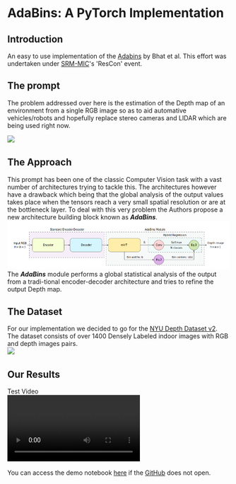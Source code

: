# AdaBins: A PyTorch Implementation

## Introduction
An easy to use implementation of the [Adabins](https://arxiv.org/abs/2011.14141) by Bhat et al.
This effort was undertaken under [SRM-MIC](https://github.com/srm-mic)'s 'ResCon' event.

## The prompt
The problem addressed over here is the estimation of the Depth map of an environment from a single RGB image so as to aid automative vehicles/robots and hopefully replace stereo cameras and LIDAR which are being used right now.<br>

<img src="https://www.controleng.com/wp-content/uploads/sites/2/2019/04/CTL1904_WEB_IMG_Cornell_LiDAR_Stereo.jpg"><br>

## The Approach
This prompt has been one of the classic Computer Vision task with a vast number of architectures trying to tackle this. The architectures however have a drawback which being that the global analysis of the output values takes place when the tensors reach a very small spatial resolution or are at the bottleneck layer. To deal with this very problem the Authors propose a new architecture building block known as <b><i>AdaBins</i></b>.<br>
<img src="images/1.png">
The <b><i>AdaBins</i></b> module performs a global statistical analysis of the output from a tradi-tional encoder-decoder architecture and tries to refine the output Depth map. 

## The Dataset
For our implementation we decided to go for the [NYU Depth Dataset v2](https://cs.nyu.edu/~silberman/datasets/nyu_depth_v2.html). The dataset consists of over 1400 Densely Labeled indoor images with RGB and depth images pairs.<br>
<img src="https://cs.nyu.edu/~silberman/images/nyu_depth_v2_labeled.jpg"> 

## Our Results
Test Video<br>
<video src="examples/demovid.mp4">
Detected Video<br>
<video src="examples/detected_demovid.mp4">

You can access the demo notebook [here](https://nbviewer.jupyter.org/github/aryankargwal/AdaBins_PyTorch/blob/main/Adabins_Inference_example.ipynb) if the [GitHub](https://github.com/aryankargwal/AdaBins_PyTorch/blob/main/Adabins_Inference_example.ipynb) does not open.
